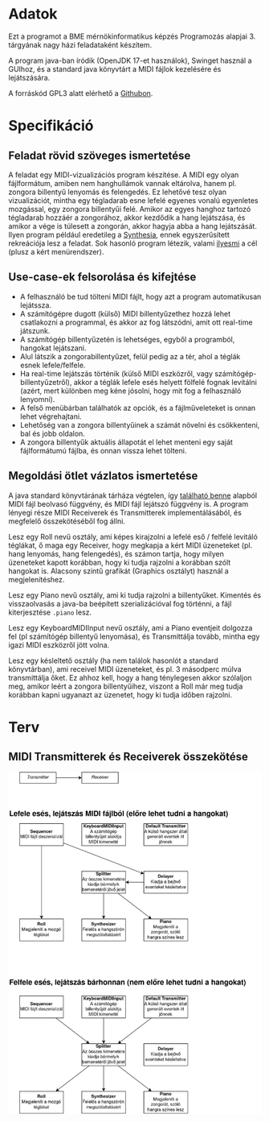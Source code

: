 # Adatok

Ezt a programot a BME mérnökinformatikus képzés Programozás alapjai 3. tárgyának nagy házi feladataként készítem.

A program java-ban íródik (OpenJDK 17-et használok), Swinget használ a GUIhoz, és a standard java könyvtárt a MIDI fájlok kezelésére és lejátszására.

A forráskód GPL3 alatt elérhető a [Githubon](https://github.com/4321ba/synthesijava).

# Specifikáció

## Feladat rövid szöveges ismertetése

A feladat egy MIDI-vizualizációs program készítése. A MIDI egy olyan fájlformátum, amiben nem hanghullámok vannak eltárolva, hanem pl. zongora billentyű lenyomás és felengedés. Ez lehetővé tesz olyan vizualizációt, mintha egy tégladarab esne lefelé egyenes vonalú egyenletes mozgással, egy zongora billentyűi felé. Amikor az egyes hanghoz tartozó tégladarab hozzáér a zongorához, akkor kezdődik a hang lejátszása, és amikor a vége is túlesett a zongorán, akkor hagyja abba a hang lejátszását. Ilyen program például eredetileg a [Synthesia](https://synthesiagame.com/), ennek egyszerűsített rekreációja lesz a feladat. Sok hasonló program létezik, valami [ilyesmi](https://youtu.be/aVI7vI_iSGU) a cél (plusz a kért menürendszer).

## Use-case-ek felsorolása és kifejtése

- A felhasználó be tud tölteni MIDI fájlt, hogy azt a program automatikusan lejátssza.
- A számítógépre dugott (külső) MIDI billentyűzethez hozzá lehet csatlakozni a programmal, és akkor az fog látszódni, amit ott real-time játszunk.
- A számítógép billentyűzetén is lehetséges, egyből a programból, hangokat lejátszani.
- Alul látszik a zongorabillentyűzet, felül pedig az a tér, ahol a téglák esnek lefele/felfele.
- Ha real-time lejátszás történik (külső MIDI eszközről, vagy számítógép-billentyűzetről), akkor a téglák lefele esés helyett fölfelé fognak levitálni (azért, mert különben meg kéne jósolni, hogy mit fog a felhasználó lenyomni).
- A felső menübárban találhatók az opciók, és a fájlműveleteket is onnan lehet végrehajtani.
- Lehetőség van a zongora billentyűinek a számát növelni és csökkenteni, bal és jobb oldalon.
- A zongora billentyűk aktuális állapotát el lehet menteni egy saját fájlformátumú fájlba, és onnan vissza lehet tölteni.

## Megoldási ötlet vázlatos ismertetése

A java standard könyvtárának tárháza végtelen, így [található benne](https://docs.oracle.com/javase/tutorial/sound/overview-MIDI.html) alapból MIDI fájl beolvasó függvény, és MIDI fájl lejátszó függvény is. A program lényegi része MIDI Receiverek és Transmitterek implementálásából, és megfelelő összekötéséből fog állni.

Lesz egy Roll nevű osztály, ami képes kirajzolni a lefelé eső / felfelé levitáló téglákat, ő maga egy Receiver, hogy megkapja a kért MIDI üzeneteket (pl. hang lenyomás, hang felengedés), és számon tartja, hogy milyen üzeneteket kapott korábban, hogy ki tudja rajzolni a korábban szólt hangokat is. Alacsony szintű grafikát (Graphics osztályt) használ a megjelenítéshez.

Lesz egy Piano nevű osztály, ami ki tudja rajzolni a billentyűket. Kimentés és visszaolvasás a java-ba beépített szerializációval fog történni, a fájl kiterjesztése `.piano` lesz.

Lesz egy KeyboardMIDIInput nevű osztály, ami a Piano eventjeit dolgozza fel (pl számítógép billentyű lenyomása), és Transmittálja tovább, mintha egy igazi MIDI eszközről jött volna.

Lesz egy késleltető osztály (ha nem találok hasonlót a standard könyvtárban), ami receivel MIDI üzeneteket, és pl. 3 másodperc múlva transmittálja őket. Ez ahhoz kell, hogy a hang ténylegesen akkor szólaljon meg, amikor leért a zongora billentyűihez, viszont a Roll már meg tudja korábban kapni ugyanazt az üzenetet, hogy ki tudja időben rajzolni.

# Terv

## MIDI Transmitterek és Receiverek összekötése
![Dobozok nyilakkal összekötve](MIDI_devices.drawio.png)

